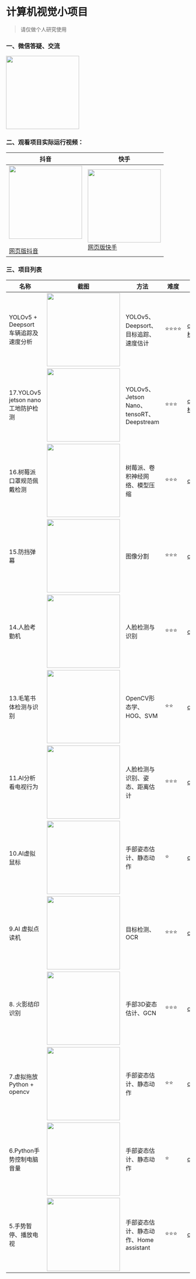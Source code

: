 # 计算机视觉小项目

> 请仅做个人研究使用

### 一、微信答疑、交流

<img src="https://enpei-md.oss-cn-hangzhou.aliyuncs.com/imgIMG_5862.JPG?x-oss-process=style/wp" style="width:200px;" />





### 二、观看项目实际运行视频：

| 抖音                                                         | 快手                                                         |
| ------------------------------------------------------------ | ------------------------------------------------------------ |
| <img src="https://enpei-md.oss-cn-hangzhou.aliyuncs.com/imgIMG_5859.JPG?x-oss-process=style/wp" style="width:200px" /><br/><br />[网页版抖音](https://www.douyin.com/user/MS4wLjABAAAAPIrmWhFY-OHt5X8GZcHGqwDo3J29gYHcgG-QebKIDd4Wu_f4dwM2hNoEYyQBcim2?enter_from=search_result&enter_method=search_result&extra_params=%7B%22search_params%22%3A%7B%22search_type%22%3A%22user%22%2C%22search_id%22%3A%22202111241756340101512071374A007D0F%22%2C%22search_keyword%22%3A%22enpe%22%2C%22search_result_id%22%3A%221205502393189652%22%7D%7D) | <img src="https://enpei-md.oss-cn-hangzhou.aliyuncs.com/imgIMG_5858.JPG?x-oss-process=style/wp" style="width:200px" /><br/>[网页版快手](https://www.kuaishou.com/profile/3x54fkprp4xtu4a) |



### 三、项目列表

| 名称                                 | 截图                                                         | 方法                                     | 难度 | 代码                                                         |
| ------------------------------------ | ------------------------------------------------------------ | ---------------------------------------- | ---- | ------------------------------------------------------------ |
| YOLOv5 + Deepsort 车辆追踪及速度分析 | <img src="https://enpei-md.oss-cn-hangzhou.aliyuncs.com/img20220418170339.png?x-oss-process=style/wp" style="width:200px;" /> | YOLOv5、Deepsort、目标追踪、速度估计     | ⭐️⭐️⭐️⭐️ | [codes/17.YOLOv5 jetson nano 工地防护检测](./codes/17.YOLOv5_jetson_nano_工地防护检测) |
| 17.YOLOv5 jetson nano 工地防护检测   | <img src="https://enpei-md.oss-cn-hangzhou.aliyuncs.com/img20220404103032.png?x-oss-process=style/wp" style="width:200px;" /> | YOLOv5、Jetson Nano、tensoRT、Deepstream | ⭐️⭐️⭐️  | [codes/17.YOLOv5 jetson nano 工地防护检测](./codes/17.YOLOv5_jetson_nano_工地防护检测) |
| 16.树莓派口罩规范佩戴检测            | <img src="https://enpei-md.oss-cn-hangzhou.aliyuncs.com/img20220319164803.png?x-oss-process=style/wp" style="width:200px;" /> | 树莓派、卷积神经网络、模型压缩           | ⭐️⭐️⭐️  | [codes/16.口罩规范佩戴检测](./codes/16.口罩规范佩戴检测)     |
| 15.防挡弹幕                          | <img src="https://enpei-md.oss-cn-hangzhou.aliyuncs.com/img20220305205805.png?x-oss-process=style/wp" style="width:200px;" /> | 图像分割                                 | ⭐️⭐️⭐️  | [codes/15.防挡弹幕](./codes/15.防挡弹幕)                     |
| 14.人脸考勤机                        | <img src="https://enpei-md.oss-cn-hangzhou.aliyuncs.com/img20220220094051.png?x-oss-process=style/wp" style="width:200px;" /> | 人脸检测与识别                           | ⭐️⭐️⭐️  | [codes/14.人脸考勤机](./codes/14.人脸考勤机)                 |
| 13.毛笔书体检测与识别                | <img src="https://enpei-md.oss-cn-hangzhou.aliyuncs.com/imgIMG_63991.jpeg?x-oss-process=style/wp" style="width:200px;" /> | OpenCV形态学、HOG、SVM                   | ⭐️⭐️   | [codes/13.书法书体检测与识别](./codes/13.书法书体检测与识别) |
| 11.AI分析看电视行为                  | <img src="https://enpei-md.oss-cn-hangzhou.aliyuncs.com/imgIMG_6178.PNG?x-oss-process=style/wp"  style="width:200px;" /> | 人脸检测与识别、姿态、距离估计           | ⭐️⭐️⭐️  | [codes/11.watch_tv](./codes/11.watch_tv)                     |
| 10.AI虚拟鼠标                        | <img src="https://enpei-md.oss-cn-hangzhou.aliyuncs.com/imgIMG_6083.PNG?x-oss-process=style/wp" style="width:200px;" /> | 手部姿态估计、静态动作                   | ⭐️    | [codes/10.virtual_mouse](./codes/10.virtual_mouse)           |
| 9.AI 虚拟点读机                      | <img src="https://enpei-md.oss-cn-hangzhou.aliyuncs.com/img20211211154451.png?x-oss-process=style/wp" style="width:200px;" /> | 目标检测、OCR                            | ⭐️⭐️⭐️  | [codes/9.virtual reader](./codes/9.virtual%20reader)         |
| 8. 火影结印识别                      | <img src="https://enpei-md.oss-cn-hangzhou.aliyuncs.com/img20211201102837.png?x-oss-process=style/wp" style="width:200px;" /> | 手部3D姿态估计、GCN                      | ⭐️⭐️⭐️  | [codes/8.结印识别](./codes/8.%E7%BB%93%E5%8D%B0%E8%AF%86%E5%88%AB) |
| 7.虚拟拖放 Python + opencv           | <img src="https://enpei-md.oss-cn-hangzhou.aliyuncs.com/img20211120135236.png?x-oss-process=style/wp" style="width:200px;" /> | 手部姿态估计、静态动作                   | ⭐️⭐️   | [codes/7.virtual_drag_drop.py](./codes/7.virtual_drag_drop)  |
| 6.Python手势控制电脑音量             | <img src="https://enpei-md.oss-cn-hangzhou.aliyuncs.com/img20211120135209.png?x-oss-process=style/wp" style="width:200px;" /> | 手部姿态估计、静态动作                   | ⭐️    | [codes/6.hand_control_volume.py](./codes/6.hand_control_volume) |
| 5.手势暂停、播放电视                 | <img src="https://enpei-md.oss-cn-hangzhou.aliyuncs.com/imgIMG_5885.jpg?x-oss-process=style/wp" style="width:200px" /> | 手部姿态估计、静态动作、Home assistant   | ⭐️⭐️⭐️  | [codes/5.hand_pause_atv/handRemote.py](./codes/5.hand_pause_atv/ ) |

